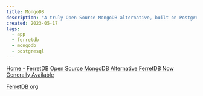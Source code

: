 ```yaml
---
title: MongoDB
description: "A truly Open Source MongoDB alternative, built on Postgres"
created: 2023-05-17
tags:
  - app
  - ferretdb
  - mongodb
  - postgresql
---
```


[Home - FerretDB](https://www.ferretdb.io/)
[Open Source MongoDB Alternative FerretDB Now Generally Available](https://www.infoq.com/news/2023/05/ferretdb-mongodb-ga/)

[FerretDB org](https://github.com/FerretDB/)
